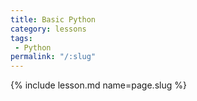 ```yaml
---
title: Basic Python
category: lessons
tags:
 - Python
permalink: "/:slug"
---
```

{% include lesson.md name=page.slug %}
